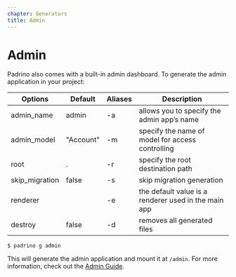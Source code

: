```yaml
---
chapter: Generators
title: Admin
---
```


# Admin

Padrino also comes with a built-in admin dashboard. To generate the admin
application in your project:

Options         | Default   | Aliases | Description
--------------- | --------- | ------- | ----------------------------------------------------
admin_name      | admin     | -a      | allows you to specify the admin app’s name
admin_model     | "Account" | -m      | specify the name of model for access controlling
root            | .         | -r      | specify the root destination path
skip\_migration | false     | -s      | skip migration generation
renderer        |           | -e      | the default value is a renderer used in the main app
destroy         | false     | -d      | removes all generated files

```shell
$ padrino g admin
```

This will generate the admin application and mount it at `/admin`. For more
information, check out the [Admin Guide](/guides/features/padrino-admin "Admin Guide").
